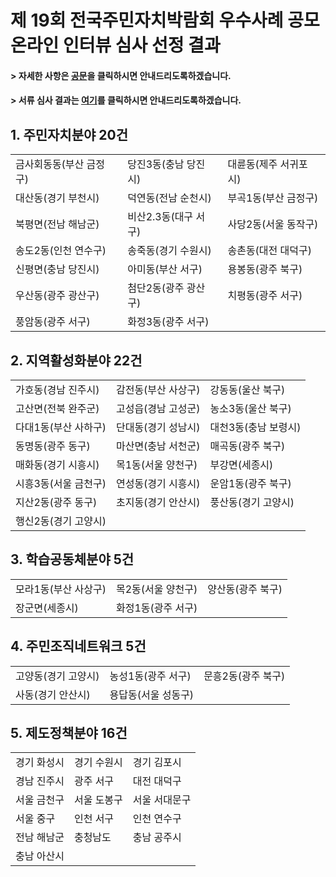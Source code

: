 # 제 19회 전국주민자치박람회 우수사례 공모 온라인 인터뷰 심사 선정 결과  
#### > 자세한 사항은 <a href="https://github.com/parti-coop/juminexpo-notice/files/5570642/_._._._._._.pdf">공문</a>을 클릭하시면 안내드리도록하겠습니다.  
#### > 서류 심사 결과는 <a href="https://parti-coop.github.io/juminexpo-notice/doc">여기</a>를 클릭하시면 안내드리도록하겠습니다.

## 1. 주민자치분야 20건

<table>
  <tr>
   <td>금사회동동(부산 금정구)
   </td>
   <td>당진3동(충남 당진시)
   </td>
   <td>대륜동(제주 서귀포시)
   </td>
  </tr>
  <tr>
   <td>대산동(경기 부천시)	 
   </td>
   <td>덕연동(전남 순천시)	 
   </td>
   <td>부곡1동(부산 금정구) 
   </td>
  </tr>
  <tr>
   <td>북평면(전남 해남군)	
   </td>
   <td>비산2.3동(대구 서구) 
   </td>
   <td>사당2동(서울 동작구)
   </td>
  </tr>
  <tr>
   <td>송도2동(인천 연수구)
   </td>
   <td>송죽동(경기 수원시)
   </td>
   <td>송촌동(대전 대덕구)	
   </td>
  </tr>
  <tr>
   <td>신평면(충남 당진시)
   </td>
   <td>아미동(부산 서구)	
   </td>
   <td>용봉동(광주 북구)     
   </td>
  </tr>
  <tr>
   <td>우산동(광주 광산구)
   </td>
   <td>첨단2동(광주 광산구)
   </td>
   <td>치평동(광주 서구)
   </td>
  </tr>
  <tr>
   <td>풍암동(광주 서구)
   </td>
   <td>화정3동(광주 서구)
   </td>
   <td>
   </td>
  </tr>
</table>



## 2. 지역활성화분야 22건


<table>
  <tr>
   <td>가호동(경남 진주시)
   </td>
   <td>감전동(부산 사상구)
   </td>
   <td>강동동(울산 북구)
   </td>
  </tr>
  <tr>
   <td>고산면(전북 완주군)	
   </td>
   <td>고성읍(경남 고성군)  
   </td>
   <td>농소3동(울산 북구)
   </td>
  </tr>
  <tr>
   <td> 다대1동(부산 사하구)
   </td>
   <td>단대동(경기 성남시)
   </td>
   <td>대천3동(충남 보령시)
   </td>
  </tr>
  <tr>
   <td> 동명동(광주 동구)
   </td>
   <td>마산면(충남 서천군)	
   </td>
   <td>매곡동(광주 북구)
   </td>
  </tr>
  <tr>
   <td>매화동(경기 시흥시) 
   </td>
   <td>목1동(서울 양천구)
   </td>
   <td>부강면(세종시) 
   </td>
  </tr>
  <tr>
   <td>시흥3동(서울 금천구)
   </td>
   <td>연성동(경기 시흥시)	
   </td>
   <td>운암1동(광주 북구)   
   </td>
  </tr>
  <tr>
   <td>지산2동(광주 동구)	
   </td>
   <td>초지동(경기 안산시)	
   </td>
   <td>풍산동(경기 고양시)	 
   </td>
  </tr>
  <tr>
   <td>행신2동(경기 고양시)	
   </td>
   <td>
   </td>
   <td>
   </td>
  </tr>
</table>



## 3. 학습공동체분야 5건


<table>
  <tr>
   <td>모라1동(부산 사상구)	
   </td>
   <td>목2동(서울 양천구)	
   </td>
   <td>양산동(광주 북구)	
   </td>
  </tr>
  <tr>
   <td>장군면(세종시)	
   </td>
   <td>화정1동(광주 서구)
   </td>
   <td>
   </td>
  </tr>
</table>



## 4. 주민조직네트워크 5건


<table>
  <tr>
   <td>고양동(경기 고양시)	
   </td>
   <td>농성1동(광주 서구)	
   </td>
   <td>문흥2동(광주 북구)
   </td>
  </tr>
  <tr>
   <td>사동(경기 안산시)
   </td>
   <td>용답동(서울 성동구)	
   </td>
   <td>
   </td>
  </tr>
</table>



## 5. 제도정책분야 16건

<table>
  <tr>
   <td>경기 화성시

   </td>
   <td>경기 수원시     

   </td>
   <td>경기 김포시

   </td>
  </tr>
  <tr>
   <td>경남 진주시  

   </td>
   <td>광주 서구

   </td>
   <td>대전 대덕구 

   </td>
  </tr>
  <tr>
   <td>서울 금천구    

   </td>
   <td>서울 도봉구  

   </td>
   <td>서울 서대문구  

   </td>
  </tr>
  <tr>
   <td>서울 중구

   </td>
   <td>인천 서구

   </td>
   <td>인천 연수구

   </td>
  </tr>
  <tr>
   <td>전남 해남군

   </td>
   <td>충청남도

   </td>
   <td>충남 공주시

   </td>
  </tr>
  <tr>
   <td>충남 아산시

   </td>
   <td>
   </td>
   <td>
   </td>
  </tr>
  </table>

